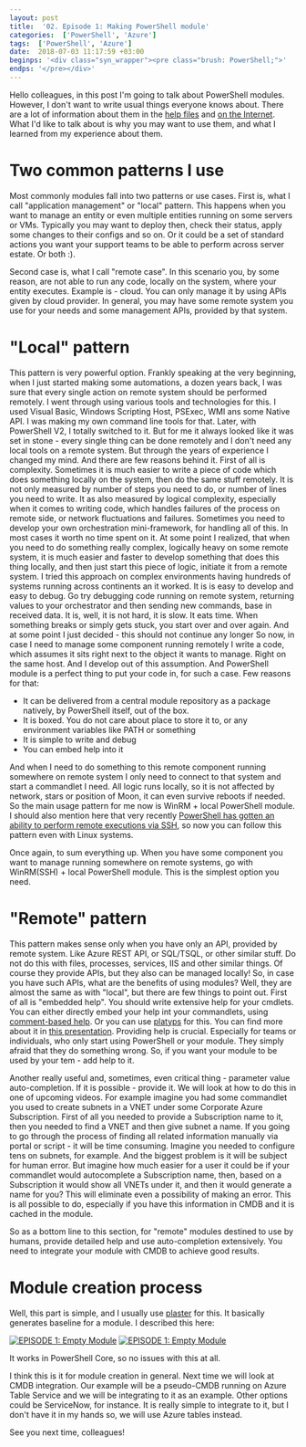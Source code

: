 ```yaml
---
layout: post
title:  '02. Episode 1: Making PowerShell module'
categories:  ['PowerShell', 'Azure']
tags:  ['PowerShell', 'Azure']
date:  2018-07-03 11:17:59 +03:00
beginps: '<div class="syn_wrapper"><pre class="brush: PowerShell;">'
endps: '</pre></div>'
---
```


Hello colleagues, in this post I'm going to talk about PowerShell modules. However, I don't want to write usual things everyone knows about. There are a lot of information about them in the [help files](https://docs.microsoft.com/en-us/PowerShell/module/microsoft.PowerShell.core/about/about_modules?view=PowerShell-6) and [on the Internet](https://kevinmarquette.github.io/2017-05-27-PowerShell-module-building-basics/). What I'd like to talk about is why you may want to use them, and what I learned from my experience about them.

# Two common patterns I use

Most commonly modules fall into two patterns or use cases. First is, what I call "application management" or "local" pattern. This happens when you want to manage an entity or even multiple entities running on some servers or VMs. Typically you may want to deploy then, check their status, apply some changes to their configs and so on. Or it could be a set of standard actions you want your support teams to be able to perform across server estate. Or both :).

Second case is, what I call "remote case". In this scenario you, by some reason, are not able to run any code, locally on the system, where your entity executes. Example is - cloud. You can only manage it by using APIs given by cloud provider. In general, you may have some remote system you use for your needs and some management APIs, provided by that system.

# "Local" pattern

This pattern is very powerful option. Frankly speaking at the very beginning, when I just started making some automations, a dozen years back, I was sure that every single action on remote system should be performed remotely. I went through using various tools and technologies for this. I used Visual Basic, Windows Scripting Host, PSExec, WMI ans some Native API. I was making my own command line tools for that. Later, with PowerShell V2, I totally switched to it. But for me it always looked like it was set in stone - every single thing can be done remotely and I don't need any local tools on a remote system. But through the years of experience I changed my mind. And there are few reasons behind it. First of all is complexity. Sometimes it is much easier to write a piece of code which does something locally on the system, then do the same stuff remotely. It is not only measured by number of steps you need to do, or number of lines you need to write. It as also measured by logical complexity, especially when it comes to writing code, which handles failures of the process on remote side, or network fluctuations and failures. Sometimes you need to develop your own orchestration mini-framework, for handling all of this. In most cases it worth no time spent on it. At some point I realized, that when you need to do something really complex, logically heavy on some remote system, it is much easier and faster to develop something that does this thing locally, and then just start this piece of logic, initiate it from a remote system. I tried this approach on complex environments having hundreds of systems running across continents an it worked. It is is easy to develop and easy to debug. Go try debugging code running on remote system, returning values to your orchestrator and then sending new commands, base in received data. It is, well, it is not hard, it is slow. It eats time. When something breaks or simply gets stuck, you start over and over again. And at some point I just decided - this should not continue any longer
So now, in case I need to manage some component running remotely I write a code, which assumes it sits right next to the object it wants to manage. Right on the same host. And I develop out of this assumption. And PowerShell module is a perfect thing to put your code in, for such a case. Few reasons for that:

- It can be delivered from a central module repository as a package natively, by PowerShell itself, out of the box.
- It is boxed. You do not care about place to store it to, or any environment variables like PATH or something
- It is simple to write and debug
- You can embed help into it

And when I need to do something to this remote component running somewhere on remote system I only need to connect to that system and start a commandlet I need. All logic runs locally, so it is not affected by network, stars or position of Moon, it can even survive reboots if needed. So the main usage pattern for me now is WinRM + local PowerShell module. I should also mention here that very recently [PowerShell has gotten an ability to perform remote executions via SSH](https://docs.microsoft.com/en-us/PowerShell/scripting/core-PowerShell/ssh-remoting-in-PowerShell-core?view=PowerShell-6), so now you can follow this pattern even with Linux systems.

Once again, to sum everything up. When you have some component you want to manage running somewhere on remote systems, go with WinRM(SSH) + local PowerShell module. This is the simplest option you need.

# "Remote" pattern

This pattern makes sense only when you have only an API, provided by remote system. Like Azure REST API, or SQL/TSQL, or other similar stuff. Do not do this with files, processes, services, IIS and other similar things. Of course they provide APIs, but they also can be managed locally! So, in case you have such APIs, what are the benefits of using modules? Well, they are almost the same as with "local", but there are few things to point out. First of all is "embedded help". You should write extensive help for your cmdlets. You can either directly embed your help int your commandlets, using [comment-based help](https://docs.microsoft.com/en-us/PowerShell/module/microsoft.PowerShell.core/about/about_comment_based_help?view=PowerShell-6). Or you can use [platyps](https://github.com/PowerShell/platyPS) for this. You can find more about it in [this presentation](https://youtu.be/zGOl5g_AJ5U). Providing help is crucial. Especially for teams or individuals, who only start using PowerShell or your module. They simply afraid that they do something wrong. So, if you want your module to be used by your tem - add help to it.

Another really useful and, sometimes, even critical thing - parameter value auto-completion. If it is possible - provide it. We will look at how to do this in one of upcoming videos. For example imagine you had some commandlet you used to create subnets in a VNET under some Corporate Azure Subscription. First of all you needed to provide a Subscription name to it, then you needed to find a VNET and then give subnet a name. If you going to go through the process of finding all related information manually via portal or script - it will be time consuming. Imagine you needed to configure tens on subnets, for example. And the biggest problem is it will be subject for human error. But imagine how much easier for a user it could be if your commandlet would autocomplete a Subscription name, then, based on a Subscription it would show all VNETs under it, and then it would generate a name for you? This will eliminate even a possibility of making an error. This is all possible to do, especially if you have this information in CMDB and it is cached in the module.

So as a bottom line to this section, for "remote" modules destined to use by humans, provide detailed help and use auto-completion extensively. You need to integrate your module with CMDB to achieve good results.

# Module creation process

Well, this part is simple, and I usually use [plaster](https://github.com/PowerShell/Plaster) for this. It basically generates baseline for a module. I described this here:

[![EPISODE 1: Empty Module](http://img.youtube.com/vi/Wpy0oad_JOk/0.jpg)](http://www.youtube.com/watch?v=Wpy0oad_JOk)
[![EPISODE 1: Empty Module](http://img.youtube.com/vi/MV-Z23gSm-Q/0.jpg)](http://www.youtube.com/watch?v=MV-Z23gSm-Q)

It works in PowerShell Core, so no issues with this at all.

I think this is it for module creation in general. Next time we will look at CMDB integration. Our example will be a pseudo-CMDB running on Azure Table Service and we will be integrating to it as an example. Other options could be ServiceNow, for instance. It is really simple to integrate to it, but I don't have it in my hands so, we will use Azure tables instead.

See you next time, colleagues!